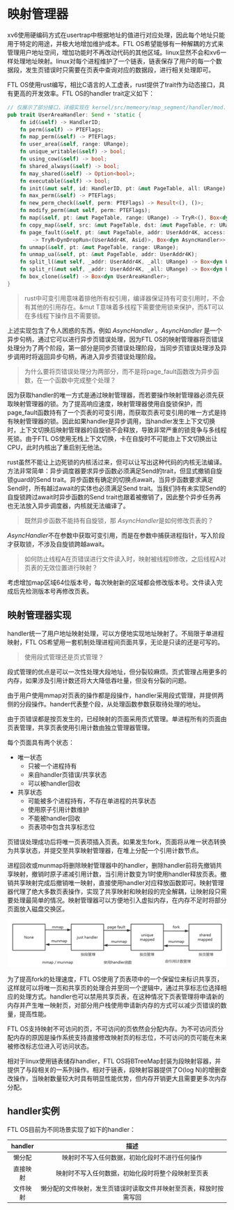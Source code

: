 # 映射管理器

xv6使用硬编码方式在usertrap中根据地址的值进行对应处理，因此每个地址只能用于特定的用途，并极大地增加维护成本。FTL OS希望能够有一种解耦的方式来管理用户地址空间，增加功能时不再改动代码的其他区域。linux显然不会和xv6一样处理地址映射。linux对每个进程维护了一个链表，链表保存了用户的每一个数据段，发生页错误时只需要在页表中查询对应的数据段，进行相关处理即可。

FTL OS使用rust编写，相比C语言的人工虚表，rust提供了trait作为动态接口，具有更高的开发效率。FTL OS的handler trait定义如下：

```rust
// 仅展示了部分接口，详细实现在 kernel/src/memeory/map_segment/handler/mod.rs
pub trait UserAreaHandler: Send + 'static {
    fn id(&self) -> HandlerID;
    fn perm(&self) -> PTEFlags;
    fn map_perm(&self) -> PTEFlags;
    fn user_area(&self, range: URange);
    fn unique_writable(&self) -> bool;
    fn using_cow(&self) -> bool;
    fn shared_always(&self) -> bool;
    fn may_shared(&self) -> Option<bool>;
    fn executable(&self) -> bool;
    fn init(&mut self, id: HandlerID, pt: &mut PageTable, all: URange) -> Result<(), SysError>;
    fn max_perm(&self) -> PTEFlags;
    fn new_perm_check(&self, perm: PTEFlags) -> Result<(), ()>;
    fn modify_perm(&mut self, perm: PTEFlags);
    fn map(&self, pt: &mut PageTable, range: URange) -> TryR<(), Box<dyn AsyncHandler>>;
    fn copy_map(&self, src: &mut PageTable, dst: &mut PageTable, r: URange) -> Result<(), SysError>;
    fn page_fault(&self, pt: &mut PageTable, addr: UserAddr4K, access: AccessType) 
        -> TryR<DynDropRun<(UserAddr4K, Asid)>, Box<dyn AsyncHandler>>;
    fn unmap(&self, pt: &mut PageTable, range: URange);
    fn unmap_ua(&self, pt: &mut PageTable, addr: UserAddr4K);
    fn split_l(&mut self, _addr: UserAddr4K, _all: URange) -> Box<dyn UserAreaHandler>;
    fn split_r(&mut self, _addr: UserAddr4K, _all: URange) -> Box<dyn UserAreaHandler>;
    fn box_clone(&self) -> Box<dyn UserAreaHandler>;
}
```

> rust中可变引用意味着排他所有权引用，编译器保证持有可变引用时，不会有其他的引用存在。&mut T意味着多线程下需要使用锁来保护，而&T可以在多线程下操作且不需要锁。

上述实现包含了令人困惑的东西，例如 *AsyncHandler* 。*AsyncHandler* 是一个异步句柄，通过它可以进行异步页错误处理，因为FTL OS的映射管理器将页错误处理分为了两个阶段，第一部分是同步页错误处理阶段，当同步页错误处理涉及异步调用时将返回异步句柄，再进入异步页错误处理阶段。

> 为什么要将页错误处理分为两部分，而不是将page_fault函数改为异步函数，在一个函数中完成整个处理？

因为获取handler的唯一方式是通过映射管理器，而若要操作映射管理器必须先获取映射管理器的锁。为了提高响应速度，映射管理器使用自旋锁保护，而page_fault函数持有了一个页表的可变引用，而获取页表可变引用的唯一方式是持有映射管理器的锁。因此如果handler是异步调用，当handler发生上下文切换时，上下文切换后映射管理器的自旋锁不会释放，导致非常严重的锁竞争与多线程死锁。由于FTL OS使用无栈上下文切换，卡在自旋时不可能由上下文切换出让CPU，此时内核出了重启别无他法。

rust虽然不能让上边死锁的内核活过来，但可以让写出这种代码的内核无法编译。方法非常简单：异步调度器要求异步函数必须满足Send的trait，但显式撤销自旋锁guard的Send trait。异步函数有确定的切换点await，当异步函数要求满足Send时，所有越过await的实体也必须满足Send trait。当我们持有未实现Send的自旋锁跨过await时异步函数的Send trait也跟着被撤销了，因此整个异步任务再也无法放入异步调度器，内核就无法编译了。

>既然异步函数不能持有自旋锁，那 *AsyncHandler*是如何修改页表的？

*AsyncHandler*不在参数中获取可变引用，而是在参数中捕获进程指针，写入阶段才获取锁，不涉及自旋锁跨越await。

> 如何防止线程A在页错误进行文件读入时，映射被线程B修改，之后线程A对页表的无效位置进行映射？

考虑增加map区域64位版本号，每次映射新的区域都会修改版本号。文件读入完成后先检测版本号再修改页表。

## 映射管理器实现

handler统一了用户地址映射处理，可以方便地实现地址映射了。不局限于单进程映射，FTL OS希望用一套机制处理进程间页面共享，无论是只读的还是可写的。

> 使用段式管理还是页式管理？

段式管理的优点是可以一次性处理大段地址，但分裂较麻烦。页式管理占用更多的内存，如果涉及引用计数还将大大降低吞吐量，但没有分裂的问题。

由于用户使用mmap对页表的操作都是段操作，handler采用段式管理，并提供两侧的分段操作。hander代表整个段，从处理函数参数获取待处理的地址。

由于页错误都是按页发生的，已经映射的页面采用页式管理。单进程所有的页面由页表管理，共享页表使用引用计数由独立管理器管理。

每个页面具有两个状态：

* 唯一状态
  * 只被一个进程持有
  * 来自handler页错误/共享状态
  * 可以被handler回收
* 共享状态
  * 可能被多个进程持有，不存在单进程的共享状态
  * 使用原子引用计数维护
  * 不能被handler回收
  * 页表项中包含共享标志位

页错误处理成功后将唯一页表项插入页表。如果发生fork，页面将从唯一状态转换为共享状态，并提交至共享映射管理器，在堆上分配一个引用计数节点。

进程回收或munmap将删除映射管理器中的handler，删除handler前将先撤销共享映射，撤销时原子递减引用计数，当引用计数变为1时使用handler释放页表。撤销共享映射完成后撤销唯一映射，直接使用handler对应释放函数即可。映射管理器代理了绝大多数页表操作，实现了共享映射和映射段的完全解耦，让映射段只需要处理最简单的情况。映射管理器可以方便地引入虚拟内存，在内存不足时将部分页面放入磁盘交换区。

![image-20220527012510446](pic\映射管理器-0.png)

为了提高fork的处理速度，FTL OS使用了页表项中的一个保留位来标识共享页，这样就可以将唯一页和共享页的处理合并至同一个逻辑中，通过共享标志位选择相应的处理方式。handler也可以禁用共享页表，在这种情况下页表管理将申请新的内存并产生唯一映射页，对部分用户栈使用申请新内存的方式可以减少页错误的数量，提高性能。

FTL OS支持映射不可访问的页，不可访问的页依然会分配内存。为不可访问页分配内存的原因是操作系统支持直接修改映射页的标志位，不可访问的页可能在未来被修改标志位进入可访问状态。

相对于linux使用链表储存handler，FTL OS将BTreeMap封装为段映射容器，并提供了与段相关的一系列操作。相对于链表，段映射容器提供了O(log N)的增删查改操作，当映射数量较大时具有明显性能优势，但内存开销更大且需要更多次内存分配。

## handler实例

FTL OS目前为不同场景实现了如下的handler：

| handler  |                             描述                             |
| :------: | :----------------------------------------------------------: |
|  懒分配  |        映射时不写入任何数据，初始化段时不进行任何操作        |
| 直接映射 |      映射时不写入任何数据，初始化段时将整个段映射至页表      |
| 文件映射 | 懒分配的文件映射，发生页错误时读取文件并映射至页表，释放时按需写回 |

